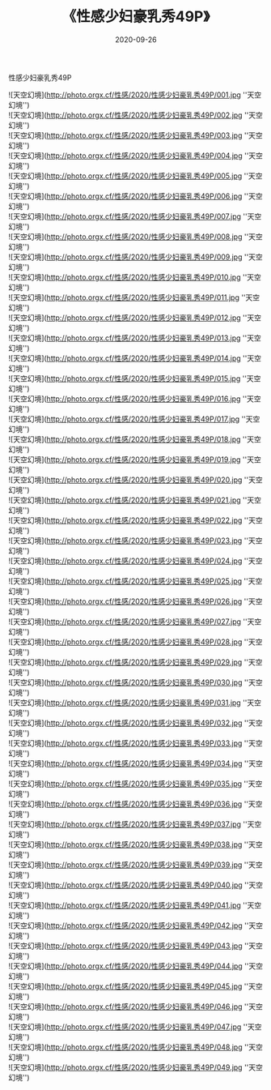﻿---
layout: post
title: 《性感少妇豪乳秀49P》
date: 2020-09-26
img: http://photo.orgx.cf/性感/2020/性感少妇豪乳秀49P/000.jpg
tags: [美女,性感,泳衣]
---

性感少妇豪乳秀49P



![天空幻境](http://photo.orgx.cf/性感/2020/性感少妇豪乳秀49P/001.jpg ''天空幻境'')<br>
![天空幻境](http://photo.orgx.cf/性感/2020/性感少妇豪乳秀49P/002.jpg ''天空幻境'')<br>
![天空幻境](http://photo.orgx.cf/性感/2020/性感少妇豪乳秀49P/003.jpg ''天空幻境'')<br>
![天空幻境](http://photo.orgx.cf/性感/2020/性感少妇豪乳秀49P/004.jpg ''天空幻境'')<br>
![天空幻境](http://photo.orgx.cf/性感/2020/性感少妇豪乳秀49P/005.jpg ''天空幻境'')<br>
![天空幻境](http://photo.orgx.cf/性感/2020/性感少妇豪乳秀49P/006.jpg ''天空幻境'')<br>
![天空幻境](http://photo.orgx.cf/性感/2020/性感少妇豪乳秀49P/007.jpg ''天空幻境'')<br>
![天空幻境](http://photo.orgx.cf/性感/2020/性感少妇豪乳秀49P/008.jpg ''天空幻境'')<br>
![天空幻境](http://photo.orgx.cf/性感/2020/性感少妇豪乳秀49P/009.jpg ''天空幻境'')<br>
![天空幻境](http://photo.orgx.cf/性感/2020/性感少妇豪乳秀49P/010.jpg ''天空幻境'')<br>
![天空幻境](http://photo.orgx.cf/性感/2020/性感少妇豪乳秀49P/011.jpg ''天空幻境'')<br>
![天空幻境](http://photo.orgx.cf/性感/2020/性感少妇豪乳秀49P/012.jpg ''天空幻境'')<br>
![天空幻境](http://photo.orgx.cf/性感/2020/性感少妇豪乳秀49P/013.jpg ''天空幻境'')<br>
![天空幻境](http://photo.orgx.cf/性感/2020/性感少妇豪乳秀49P/014.jpg ''天空幻境'')<br>
![天空幻境](http://photo.orgx.cf/性感/2020/性感少妇豪乳秀49P/015.jpg ''天空幻境'')<br>
![天空幻境](http://photo.orgx.cf/性感/2020/性感少妇豪乳秀49P/016.jpg ''天空幻境'')<br>
![天空幻境](http://photo.orgx.cf/性感/2020/性感少妇豪乳秀49P/017.jpg ''天空幻境'')<br>
![天空幻境](http://photo.orgx.cf/性感/2020/性感少妇豪乳秀49P/018.jpg ''天空幻境'')<br>
![天空幻境](http://photo.orgx.cf/性感/2020/性感少妇豪乳秀49P/019.jpg ''天空幻境'')<br>
![天空幻境](http://photo.orgx.cf/性感/2020/性感少妇豪乳秀49P/020.jpg ''天空幻境'')<br>
![天空幻境](http://photo.orgx.cf/性感/2020/性感少妇豪乳秀49P/021.jpg ''天空幻境'')<br>
![天空幻境](http://photo.orgx.cf/性感/2020/性感少妇豪乳秀49P/022.jpg ''天空幻境'')<br>
![天空幻境](http://photo.orgx.cf/性感/2020/性感少妇豪乳秀49P/023.jpg ''天空幻境'')<br>
![天空幻境](http://photo.orgx.cf/性感/2020/性感少妇豪乳秀49P/024.jpg ''天空幻境'')<br>
![天空幻境](http://photo.orgx.cf/性感/2020/性感少妇豪乳秀49P/025.jpg ''天空幻境'')<br>
![天空幻境](http://photo.orgx.cf/性感/2020/性感少妇豪乳秀49P/026.jpg ''天空幻境'')<br>
![天空幻境](http://photo.orgx.cf/性感/2020/性感少妇豪乳秀49P/027.jpg ''天空幻境'')<br>
![天空幻境](http://photo.orgx.cf/性感/2020/性感少妇豪乳秀49P/028.jpg ''天空幻境'')<br>
![天空幻境](http://photo.orgx.cf/性感/2020/性感少妇豪乳秀49P/029.jpg ''天空幻境'')<br>
![天空幻境](http://photo.orgx.cf/性感/2020/性感少妇豪乳秀49P/030.jpg ''天空幻境'')<br>
![天空幻境](http://photo.orgx.cf/性感/2020/性感少妇豪乳秀49P/031.jpg ''天空幻境'')<br>
![天空幻境](http://photo.orgx.cf/性感/2020/性感少妇豪乳秀49P/032.jpg ''天空幻境'')<br>
![天空幻境](http://photo.orgx.cf/性感/2020/性感少妇豪乳秀49P/033.jpg ''天空幻境'')<br>
![天空幻境](http://photo.orgx.cf/性感/2020/性感少妇豪乳秀49P/034.jpg ''天空幻境'')<br>
![天空幻境](http://photo.orgx.cf/性感/2020/性感少妇豪乳秀49P/035.jpg ''天空幻境'')<br>
![天空幻境](http://photo.orgx.cf/性感/2020/性感少妇豪乳秀49P/036.jpg ''天空幻境'')<br>
![天空幻境](http://photo.orgx.cf/性感/2020/性感少妇豪乳秀49P/037.jpg ''天空幻境'')<br>
![天空幻境](http://photo.orgx.cf/性感/2020/性感少妇豪乳秀49P/038.jpg ''天空幻境'')<br>
![天空幻境](http://photo.orgx.cf/性感/2020/性感少妇豪乳秀49P/039.jpg ''天空幻境'')<br>
![天空幻境](http://photo.orgx.cf/性感/2020/性感少妇豪乳秀49P/040.jpg ''天空幻境'')<br>
![天空幻境](http://photo.orgx.cf/性感/2020/性感少妇豪乳秀49P/041.jpg ''天空幻境'')<br>
![天空幻境](http://photo.orgx.cf/性感/2020/性感少妇豪乳秀49P/042.jpg ''天空幻境'')<br>
![天空幻境](http://photo.orgx.cf/性感/2020/性感少妇豪乳秀49P/043.jpg ''天空幻境'')<br>
![天空幻境](http://photo.orgx.cf/性感/2020/性感少妇豪乳秀49P/044.jpg ''天空幻境'')<br>
![天空幻境](http://photo.orgx.cf/性感/2020/性感少妇豪乳秀49P/045.jpg ''天空幻境'')<br>
![天空幻境](http://photo.orgx.cf/性感/2020/性感少妇豪乳秀49P/046.jpg ''天空幻境'')<br>
![天空幻境](http://photo.orgx.cf/性感/2020/性感少妇豪乳秀49P/047.jpg ''天空幻境'')<br>
![天空幻境](http://photo.orgx.cf/性感/2020/性感少妇豪乳秀49P/048.jpg ''天空幻境'')<br>
![天空幻境](http://photo.orgx.cf/性感/2020/性感少妇豪乳秀49P/049.jpg ''天空幻境'')<br>